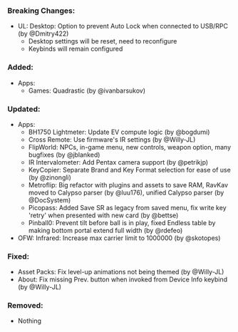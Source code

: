 ### Breaking Changes:
- UL: Desktop: Option to prevent Auto Lock when connected to USB/RPC (by @Dmitry422)
  - Desktop settings will be reset, need to reconfigure
  - Keybinds will remain configured

### Added:
- Apps:
  - Games: Quadrastic (by @ivanbarsukov)

### Updated:
- Apps:
  - BH1750 Lightmeter: Update EV compute logic (by @bogdumi)
  - Cross Remote: Use firmware's IR settings (by @Willy-JL)
  - FlipWorld: NPCs, in-game menu, new controls, weapon option, many bugfixes (by @jblanked)
  - IR Intervalometer: Add Pentax camera support (by @petrikjp)
  - KeyCopier: Separate Brand and Key Format selection for ease of use (by @zinongli)
  - Metroflip: Big refactor with plugins and assets to save RAM, RavKav moved to Calypso parser (by @luu176), unified Calypso parser (by @DocSystem)
  - Picopass: Added Save SR as legacy from saved menu, fix write key 'retry' when presented with new card (by @bettse)
  - Pinball0: Prevent tilt before ball is in play, fixed Endless table by making bottom portal extend full width (by @rdefeo)
- OFW: Infrared: Increase max carrier limit to 1000000 (by @skotopes)

### Fixed:
- Asset Packs: Fix level-up animations not being themed (by @Willy-JL)
- About: Fix missing Prev. button when invoked from Device Info keybind (by @Willy-JL)

### Removed:
- Nothing

